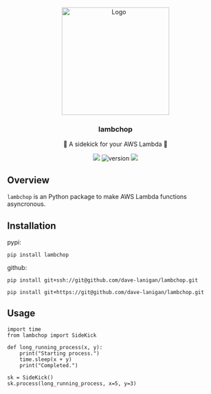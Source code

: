 <a name="readme-top"></a>

<!-- PROJECT LOGO -->
<br />
<div align="center">
    <img src="![cute_03](https://github.com/dave-lanigan/lambchop/assets/29602997/9c0826c8-b6b0-4ad7-84f4-85ff4b1e7c74)" alt="Logo" width="250" height="250">

  <h3 align="center">lambchop</h3>

  <p align="center">
    🐑 A sidekick for your AWS Lambda 🐑
  <br/>

   ![](https://img.shields.io/badge/language-python-blue)
   ![version](https://img.shields.io/badge/version-1.2.3-green)
   ![](https://img.shields.io/badge/license-mit-red)
   

  </p>
</div>

## Overview

`lambchop` is an Python package to make AWS Lambda functions asyncronous.


## Installation
pypi:

```
pip install lambchop
```

github:

```
pip install git+ssh://git@github.com/dave-lanigan/lambchop.git
```
```
pip install git+https://git@github.com/dave-lanigan/lambchop.git
```

## Usage

```
import time
from lambchop import SideKick

def long_running_process(x, y):
    print("Starting process.")
    time.sleep(x + y)
    print("Completed.")

sk = SideKick()
sk.process(long_running_process, x=5, y=3)
```
